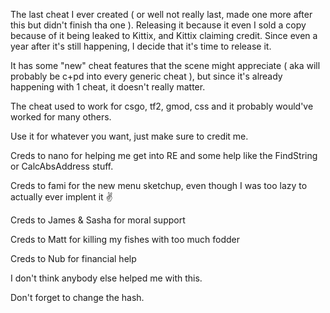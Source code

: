 The last cheat I ever created ( or well not really last, made one more after this but didn't finish tha one ).
Releasing it because it even I sold a copy because of it being leaked to Kittix, and Kittix claiming credit.
Since even a year after it's still happening, I decide that it's time to release it.

It has some "new" cheat features that the scene might appreciate ( aka will probably be c+pd into every generic cheat ), but since it's already happening with 1 cheat,
it doesn't really matter.

The cheat used to work for csgo, tf2, gmod, css and it probably would've worked for many others.

Use it for whatever you want, just make sure to credit me.

Creds to nano for helping me get into RE and some help like the FindString or CalcAbsAddress stuff. 

Creds to fami for the new menu sketchup, even though I was too lazy to actually ever implent it :v:

Creds to James & Sasha for moral support

Creds to Matt for killing my fishes with too much fodder

Creds to Nub for financial help


I don't think anybody else helped me with this.

Don't forget to change the hash.
